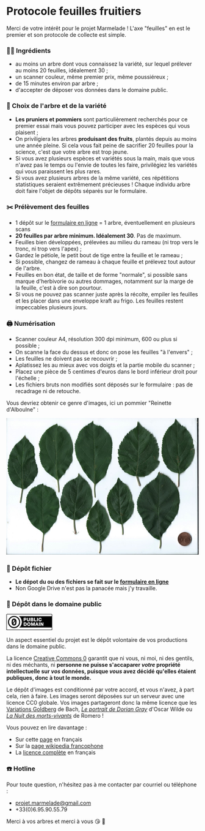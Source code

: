 # Protocole feuilles fruitiers

Merci de votre intérêt pour le projet Marmelade !
L'axe "feuilles" en est le premier et son protocole de collecte est simple.

### :man_cook: Ingrédients  
* au moins un arbre dont vous connaissez la variété, sur lequel prélever au moins 20 feuilles, idéalement 30 ;
* un scanner couleur, même premier prix, même poussiéreux ;
* de 15 minutes environ par arbre ;
* d'accepter de déposer vos données dans le domaine public.

### :deciduous_tree: Choix de l'arbre et de la variété
* **Les pruniers et pommiers** sont particulièrement recherchés pour ce premier essai mais vous pouvez participer avec les espèces qui vous plaisent ;
* On priviligiera les arbres **produisant des fruits**, plantés depuis au moins une année pleine. Si cela vous fait peine de sacrifier 20 feuilles pour la science, c'est que votre arbre est trop jeune.
* Si vous avez plusieurs espèces et variétés sous la main, mais que vous n'avez pas le temps ou l'envie de toutes les faire, privilégiez les variétés qui vous paraissent les plus rares.
* Si vous avez plusieurs arbres de la même variété, ces répétitions statistiques seraient extrêmement précieuses ! Chaque individu arbre doit faire l'objet de dépôts séparés sur le formulaire.

### :scissors: Prélèvement des feuilles
* 1 dépôt sur le [formulaire en ligne](https://forms.gle/88nU4t7EueY1fg348) = 1 arbre, éventuellement en plusieurs scans
* **20 feuilles par arbre minimum. Idéalement 30**. Pas de maximum.
* Feuilles bien développées, prélevées au milieu du rameau (ni trop vers le tronc, ni trop vers l'apex) ;
* Gardez le pétiole, le petit bout de tige entre la feuille et le rameau ;
* Si possible, changez de rameau à chaque feuille et prélevez tout autour de l'arbre.
* Feuilles en bon état, de taille et de forme "normale", si possible sans marque d'herbivorie ou autres dommages, notamment sur la marge de la feuille, c'est à dire son pourtour.
* Si vous ne pouvez pas scanner juste après la récolte, empiler les feuilles et les placer dans une enveloppe kraft au frigo. Les feuilles restent impeccables plusieurs jours.

### :printer: Numérisation
* Scanner couleur A4, résolution 300 dpi minimum, 600 ou plus si possible ;
* On scanne la face du dessus et donc on pose les feuilles "à l'envers" ;
* Les feuilles ne doivent pas se recouvrir ;
* Aplatissez les au mieux avec vos doigts et la partie mobile du scanner ;
* Placez une pièce de 5 centimes d'euros dans le bord inférieur droit pour l'échelle ;
* Les fichiers bruts non modifiés sont déposés sur le formulaire : pas de recadrage ni de retouche.

Vous devriez obtenir ce genre d'images, ici un pommier "Reinette d'Alboulne" :

![example_pommier](img/maldom_1.jpg)

### :postbox: Dépôt fichier
* **Le dépot du ou des fichiers se fait sur le [formulaire en ligne](https://forms.gle/88nU4t7EueY1fg348)**
* Non Google Drive n'est pas la panacée mais j'y travaille.

### :vulcan_salute: Dépôt dans le domaine public
![cc0](img/cc-zero.png)

Un aspect essentiel du projet est le dépôt volontaire de vos productions dans le domaine public.

La licence [Creative Commons 0](https://creativecommons.org/publicdomain/zero/1.0/deed.fr) garantit que ni vous, ni moi, ni des gentils, ni des méchants, ni **personne ne puisse s'accaparer _votre_ propriété intellectuelle sur _vos_ données, puisque _vous_ avez décidé qu'elles étaient publiques, donc à tout le monde.**

Le dépôt d'images est conditionné par votre accord, et vous n'avez, à part cela, rien à faire. Les images seront déposées sur un serveur avec une licence CC0 globale. Vos images partageront donc la même licence que les [Variations Goldberg](https://opengoldbergvariations.org/) de Bach, [_Le portrait de Dorian Gray_](https://fr.wikisource.org/wiki/Le_Portrait_de_Dorian_Gray) d'Oscar Wilde ou [_La Nuit des morts-vivants_](http://publicdomainmovies.net/movie/night-of-the-living-dead-3) de Romero !

Vous pouvez en lire davantage :

* Sur cette [page](https://creativecommons.org/publicdomain/zero/1.0/deed.fr) en français
* Sur la [page wikipedia francophone](https://fr.wikipedia.org/wiki/Licence_CC0)
* La [licence complète](https://creativecommons.org/publicdomain/zero/1.0/legalcode.fr) en français


### :phone: Hotline
Pour toute question, n'hésitez pas à me contacter par courriel ou téléphone :  

* <projet.marmelade@gmail.com>
* +33(0)6.95.90.55.79

Merci à vos arbres et merci à vous :kissing_heart: :deciduous_tree:

